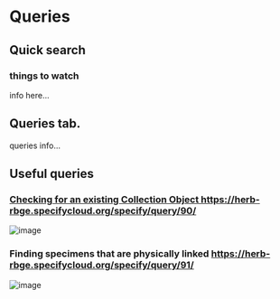 # Queries
## Quick search


### things to watch
info here...

## Queries tab.  
queries info...

## Useful queries

### **<a href="[https://rbge-herbarium.github.io/docs/data-entry/collection-object-form.html#preparations-subform]"> Checking for an existing Collection Object </a> https://herb-rbge.specifycloud.org/specify/query/90/**
![image](https://user-images.githubusercontent.com/6713716/174097190-c935aedb-3fb0-41fb-9087-e6decd8ac0cf.png)

### Finding specimens that are physically linked https://herb-rbge.specifycloud.org/specify/query/91/
![image](https://user-images.githubusercontent.com/6713716/174116304-38d2b655-cde6-4c9e-942d-880a6aa5aca0.png)
